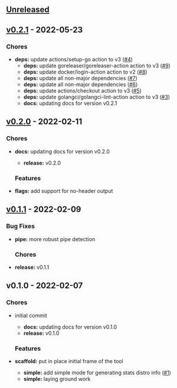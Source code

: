 <a name="unreleased"></a>
## [Unreleased]


<a name="v0.2.1"></a>
## [v0.2.1] - 2022-05-23
### Chores
- **deps:** update actions/setup-go action to v3 ([#4](https://github.com/clok/sig/issues/4))
  - **deps:** update goreleaser/goreleaser-action action to v3 ([#9](https://github.com/clok/sig/issues/9))
  - **deps:** update docker/login-action action to v2 ([#8](https://github.com/clok/sig/issues/8))
  - **deps:** update all non-major dependencies ([#7](https://github.com/clok/sig/issues/7))
  - **deps:** update all non-major dependencies ([#6](https://github.com/clok/sig/issues/6))
  - **deps:** update actions/checkout action to v3 ([#5](https://github.com/clok/sig/issues/5))
  - **deps:** update golangci/golangci-lint-action action to v3 ([#3](https://github.com/clok/sig/issues/3))
  - **docs:** updating docs for version v0.2.1
  
  
<a name="v0.2.0"></a>
## [v0.2.0] - 2022-02-11
### Chores
- **docs:** updating docs for version v0.2.0
  - **release:** v0.2.0
  
  ### Features
- **flags:** add support for no-header output
  
  
<a name="v0.1.1"></a>
## [v0.1.1] - 2022-02-09
### Bug Fixes
- **pipe:** more robust pipe detection
  
  ### Chores
- **release:** v0.1.1
  
  
<a name="v0.1.0"></a>
## v0.1.0 - 2022-02-07
### Chores
- initial commit
  - **docs:** updating docs for version v0.1.0
  - **release:** v0.1.0
  
  ### Features
- **scaffold:** put in place initial frame of the tool
  - **simple:** add simple mode for generating stats distro info ([#1](https://github.com/clok/sig/issues/1))
  - **simple:** laying ground work
  
  
[Unreleased]: https://github.com/clok/sig/compare/v0.2.1...HEAD
[v0.2.1]: https://github.com/clok/sig/compare/v0.2.0...v0.2.1
[v0.2.0]: https://github.com/clok/sig/compare/v0.1.1...v0.2.0
[v0.1.1]: https://github.com/clok/sig/compare/v0.1.0...v0.1.1
